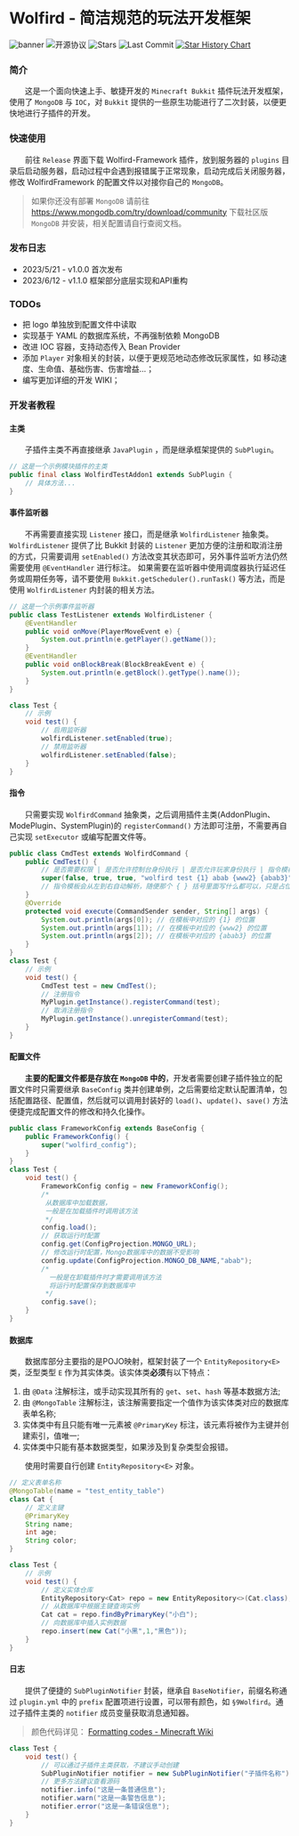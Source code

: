# Wolfird - 简洁规范的玩法开发框架

![banner](https://img1.imgtp.com/2023/05/20/ufE0q6Q8.png)
![开源协议](https://img.shields.io/github/license/WolfLink-DevTeam/WolfirdFramework?style=for-the-badge)
![Stars](https://img.shields.io/github/stars/WolfLink-DevTeam/WolfirdFramework?style=for-the-badge)
![Last Commit](https://img.shields.io/github/last-commit/WolfLink-DevTeam/WolfirdFramework?style=for-the-badge)
[![Star History Chart](https://api.star-history.com/svg?repos=WolfLink-DevTeam/WolfirdFramework&type=Date)](https://star-history.com/#WolfLink-DevTeam/WolfirdFramework&Date)

### 简介

&emsp;&emsp;这是一个面向快速上手、敏捷开发的 `Minecraft Bukkit` 插件玩法开发框架，使用了 `MongoDB` 与 `IOC`，对 `Bukkit` 提供的一些原生功能进行了二次封装，以便更快地进行子插件的开发。

### 快速使用

&emsp;&emsp;前往 `Release` 界面下载 Wolfird-Framework 插件，放到服务器的 `plugins` 目录后启动服务器，启动过程中会遇到报错属于正常现象，启动完成后关闭服务器，修改 WolfirdFramework 的配置文件以对接你自己的 `MongoDB`。

> 如果你还没有部署 `MongoDB` 请前往
> https://www.mongodb.com/try/download/community
> 下载社区版 `MongoDB` 并安装，相关配置请自行查阅文档。

### 发布日志

- 2023/5/21 - v1.0.0 首次发布
- 2023/6/12 - v1.1.0 框架部分底层实现和API重构

### TODOs

- 把 logo 单独放到配置文件中读取
- 实现基于 YAML 的数据库系统，不再强制依赖 MongoDB
- 改进 IOC 容器，支持动态传入 Bean Provider
- 添加 `Player` 对象相关的封装，以便于更规范地动态修改玩家属性，如 移动速度、生命值、基础伤害、伤害增益...；
- 编写更加详细的开发 WIKI；

### 开发者教程

#### 主类

&emsp;&emsp;子插件主类不再直接继承 `JavaPlugin` ，而是继承框架提供的 `SubPlugin`。

```java
// 这是一个示例模块插件的主类
public final class WolfirdTestAddon1 extends SubPlugin {
	// 具体方法...
}
```

#### 事件监听器

&emsp;&emsp;不再需要直接实现 `Listener` 接口，而是继承 `WolfirdListener` 抽象类。
`WolfirdListener` 提供了比 Bukkit 封装的 `Listener` 更加方便的注册和取消注册的方式，只需要调用 `setEnabled()` 方法改变其状态即可，另外事件监听方法仍然需要使用 `@EventHandler` 进行标注。
如果需要在监听器中使用调度器执行延迟任务或周期任务等，请不要使用 `Bukkit.getScheduler().runTask()` 等方法，而是使用 `WolfirdListener` 内封装的相关方法。

```java
// 这是一个示例事件监听器
public class TestListener extends WolfirdListener {
    @EventHandler
    public void onMove(PlayerMoveEvent e) {
        System.out.println(e.getPlayer().getName());
    }
    @EventHandler
    public void onBlockBreak(BlockBreakEvent e) {
        System.out.println(e.getBlock().getType().name());
    }
}

class Test {
    // 示例
    void test() {
        // 启用监听器
        wolfirdListener.setEnabled(true);
        // 禁用监听器
        wolfirdListener.setEnabled(false);
    }
}
```

#### 指令

&emsp;&emsp;只需要实现 `WolfirdCommand` 抽象类，之后调用插件主类(AddonPlugin、ModePlugin、SystemPlugin)的 `registerCommand()` 方法即可注册，不需要再自己实现 `setExecutor` 或编写配置文件等。

```java
public class CmdTest extends WolfirdCommand {
    public CmdTest() {
        // 是否需要权限 | 是否允许控制台身份执行 | 是否允许玩家身份执行 | 指令模板 | 指令帮助信息
        super(false, true, true, "wolfird test {1} abab {www2} {abab3}","带有接收参数的示例指令");
        // 指令模板会从左到右自动解析，随便那个 { } 括号里面写什么都可以，只是占位符罢了，但是{ }括号不能丢
    }
    @Override
    protected void execute(CommandSender sender, String[] args) {
        System.out.println(args[0]); // 在模板中对应的 {1} 的位置
        System.out.println(args[1]); // 在模板中对应的 {www2} 的位置
        System.out.println(args[2]); // 在模板中对应的 {abab3} 的位置
    }
}
class Test {
    // 示例
    void test() {
        CmdTest test = new CmdTest();
        // 注册指令
        MyPlugin.getInstance().registerCommand(test);
        // 取消注册指令
        MyPlugin.getInstance().unregisterCommand(test);
    }
}
```

#### 配置文件

&emsp;&emsp;**主要的配置文件都是存放在 `MongoDB` 中的**，开发者需要创建子插件独立的配置文件时只需要继承 `BaseConfig` 类并创建单例，之后需要给定默认配置清单，包括配置路径、配置值，然后就可以调用封装好的 `load()`、`update()`、`save()` 方法便捷完成配置文件的修改和持久化操作。

```java
public class FrameworkConfig extends BaseConfig {
    public FrameworkConfig() {
        super("wolfird_config");
    }
}
class Test {
    void test() {
        FrameworkConfig config = new FrameworkConfig();
        /*
         从数据库中加载数据，
         一般是在加载插件时调用该方法
         */
        config.load();
        // 获取运行时配置
        config.get(ConfigProjection.MONGO_URL);
        // 修改运行时配置，Mongo数据库中的数据不受影响
        config.update(ConfigProjection.MONGO_DB_NAME,"abab");
        /*
          一般是在卸载插件时才需要调用该方法
          将运行时配置保存到数据库中
         */
        config.save();
    }
}
```

#### 数据库

&emsp;&emsp;数据库部分主要指的是POJO映射，框架封装了一个 `EntityRepository<E>` 类，泛型类型 `E` 作为其实体类。该实体类**必须**有以下特点：

1. 由 `@Data` 注解标注，或手动实现其所有的 `get`、`set`、`hash` 等基本数据方法;
2. 由 `@MongoTable` 注解标注，该注解需要指定一个值作为该实体类对应的数据库表单名称;
3. 实体类中有且只能有唯一元素被 `@PrimaryKey` 标注，该元素将被作为主键并创建索引，值唯一;
4. 实体类中只能有基本数据类型，如果涉及到复杂类型会报错。

&emsp;&emsp;使用时需要自行创建 `EntityRepository<E>` 对象。

```java
// 定义表单名称
@MongoTable(name = "test_entity_table")
class Cat {
    // 定义主键
    @PrimaryKey
    String name;
    int age;
    String color;
}

class Test {
    // 示例
    void test() {
        // 定义实体仓库
        EntityRepository<Cat> repo = new EntityRepository<>(Cat.class);
        // 从数据库中根据主键查询实例
        Cat cat = repo.findByPrimaryKey("小白");
        // 向数据库中插入实例数据
        repo.insert(new Cat("小黑",1,"黑色"));
    }
}
```

#### 日志

&emsp;&emsp;提供了便捷的 `SubPluginNotifier` 封装，继承自 `BaseNotifier`，前缀名称通过 `plugin.yml` 中的 `prefix` 配置项进行设置，可以带有颜色，如 `§9Wolfird`。通过子插件主类的 `notifier` 成员变量获取消息通知器。

> 颜色代码详见：
> [Formatting codes - Minecraft Wiki](https://minecraft.fandom.com/wiki/Formatting_codes)

```java
class Test {
    void test() {
        // 可以通过子插件主类获取，不建议手动创建
        SubPluginNotifier notifier = new SubPluginNotifier("子插件名称");
        // 更多方法建议查看源码
        notifier.info("这是一条普通信息");
        notifier.warn("这是一条警告信息");
        notifier.error("这是一条错误信息");
    }
}
```
